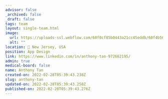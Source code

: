 ```yaml
---
advisor: false
_archived: false
_draft: false
tags: team
layout: single-team.html
image:
  url: https://uploads-ssl.webflow.com/60f0cf85b0443a21cc45eddb/60f4b56de544e267d63707bf_IMG_95401.jpg
  alt: ""
location: 📍 New Jersey, USA
position: App Design
link: https://www.linkedin.com/in/anthony-tan-972662195/
admin: true
medical-board: false
name: Anthony Tan
created-on: 2022-02-28T05:39:43.238Z
slug: anthony-tan
updated-on: 2022-02-28T05:39:43.258Z
published-on: 2022-02-28T05:39:43.276Z
---
```

